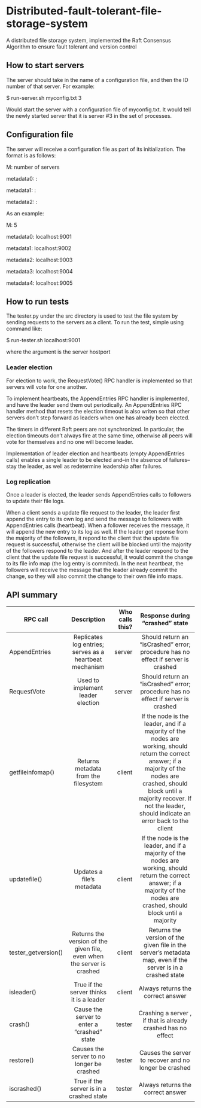 # Distributed-fault-tolerant-file-storage-system
A distributed file storage system, implemented the Raft Consensus Algorithm to ensure fault tolerant and version control

## How to start servers
The server should take in the name of a configuration file, and then the ID number of that server.  For example:

$ run-server.sh myconfig.txt 3

Would start the server with a configuration file of myconfig.txt.  It would tell the newly started server that it is server #3 in the set of processes.

## Configuration file
The server will receive a configuration file as part of its initialization.  The format is as follows:

M: number of servers

metadata0: <host>:<port>
  
metadata1: <host>:<port>
  
metadata2: <host>:<port>

As an example:

M: 5

metadata0: localhost:9001

metadata1: localhost:9002

metadata2: localhost:9003

metadata3: localhost:9004

metadata4: localhost:9005

## How to run tests
The tester.py under the src directory is used to test the file system by sending requests to the servers as a client.
To run the test, simple using command like:

$ run-tester.sh localhost:9001

where the argument is the server hostport



### Leader election

For election to work, the RequestVote() RPC handler is implemented so that servers will vote for one another.

To implement heartbeats, the AppendEntries RPC handler is implemented, and have the leader send them out periodically. An AppendEntries RPC handler method that resets the election timeout is also writen so that other servers don’t step forward as leaders when one has already been elected.

The timers in different Raft peers are not synchronized. In particular, the election timeouts don’t always fire at the same time, otherwise all peers will vote for themselves and no one will become leader.

Implementation of leader election and heartbeats (empty AppendEntries calls) enables a single leader to be elected and–in the absence of failures–stay the leader, as well as redetermine leadership after failures.

### Log replication

Once a leader is elected, the leader sends AppendEntries calls to followers to update their file logs.

When a client sends a update file request to the leader, the leader first append the entry to its own log and send the message to followers with AppendEntries calls (heartbeat). When a follower receives the message, it will append the new entry 
to its log as well. If the leader got reponse from the majority of the followers, it repond to the client that the update file request is successful, otherwise the client will be blocked until the majority of the followers respond to the leader.
And after the leader respond to the client that the update file request is successful, it would commit the change to its file info map (the log entry is commited). In the next heartbeat, the followers will receive the message that the leader already commit the change, so they will also commit the change to their own file info maps.


## API summary

| RPC call        | Description           | Who calls this?  |  Response during “crashed” state |
| ------------- |:-------------:| -----:|:----:|
| AppendEntries     | Replicates log entries; serves as a heartbeat mechanism| server | Should return an “isCrashed” error; procedure has no effect if server is crashed|
| RequestVote     | Used to implement leader election     |   server |Should return an “isCrashed” error; procedure has no effect if server is crashed|
| getfileinfomap() | Returns metadata from the filesystem     |    client | If the node is the leader, and if a majority of the nodes are working, should return the correct answer; if a majority of the nodes are crashed, should block until a majority recover.  If not the leader, should indicate an error back to the client |
| updatefile() | Updates a file’s metadata | client | If the node is the leader, and if a majority of the nodes are working, should return the correct answer; if a majority of the nodes are crashed, should block until a majority |
| tester_getversion() | Returns the version of the given file, even when the server is crashed | client | Returns the version of the given file in the server’s metadata map, even if the server is in a crashed state |
| isleader() | True if the server thinks it is a leader | client | Always returns the correct answer |
| crash() | Cause the server to enter a “crashed” state | tester | Crashing a server , if that is already crashed has no effect |
| restore() | Causes the server to no longer be crashed | tester | Causes the server to recover and no longer be crashed |
| iscrashed() | True if the server is in a crashed state | tester | Always returns the correct answer |


